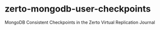 # zerto-mongodb-user-checkpoints
MongoDB Consistent Checkpoints in the Zerto Virtual Replication Journal
